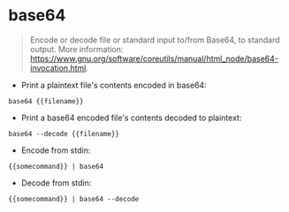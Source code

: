# base64

> Encode or decode file or standard input to/from Base64, to standard output.
> More information: <https://www.gnu.org/software/coreutils/manual/html_node/base64-invocation.html>.

- Print a plaintext file's contents encoded in base64:

`base64 {{filename}}`

- Print a base64 encoded file's contents decoded to plaintext:

`base64 --decode {{filename}}`

- Encode from stdin:

`{{somecommand}} | base64`

- Decode from stdin:

`{{somecommand}} | base64 --decode`
